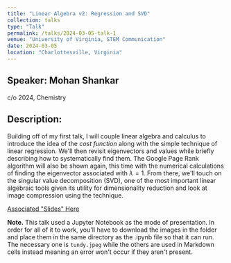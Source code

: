 ```yaml
---
title: "Linear Algebra v2: Regression and SVD"
collection: talks
type: "Talk"
permalink: /talks/2024-03-05-talk-1
venue: "University of Virginia, STEM Communication"
date: 2024-03-05
location: "Charlottesville, Virginia"
---
```


## Speaker: Mohan Shankar
c/o 2024, Chemistry
## Description:
Building off of my first talk, I will couple linear algebra and calculus to introduce the idea of the *cost function* along with the simple technique of linear regression. We'll then revisit eigenvectors and values while briefly describing how to systematically find them. The Google Page Rank algorithm will also be shown again, this time with the numerical calculations of finding the eigenvector associated with $\lambda = 1$. From there, we'll touch on the singular value decomposition (SVD), one of the most important linear algebraic tools given its utility for dimensionality reduction and look at image compression using the technique. 

[Associated "Slides" Here](https://github.com/stemforvirginia/stemforvirginia.github.io/tree/f130ce4358b718a2e8f4bccf8158da4e3a131247/_talks/linalg_talktwo)

**Note.** This talk used a Jupyter Notebook as the mode of presentation. In order for all of it to work, you'll have to download the images in the folder and place them in the same directory as the .ipynb file so that it can run. The necessary one is `tundy.jpeg` while the others are used in Markdown cells instead meaning an error won't occur if they aren't present. 
